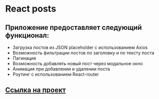 # React posts
## Приложение предоставляет следующий функционал:
+ Загрузка постов из JSON placeholder с использованием Axios
+ Возможность фильтрации постов по заголовку и по тексту поста
+ Пагинация
+ Возможность добавлять новый пост через модальное окно
+ Анимация при добавлении и удалении поста
+ Роутинг с использованием React-router

## [Ссылка на проект](https://react-posts-chi.vercel.app/)
